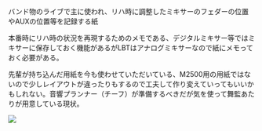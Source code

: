 バンド物のライブで主に使われ、リハ時に調整したミキサーのフェダーの位置やAUXの位置等を記録する紙

  

本番時にリハ時の状況を再現するためのメモである、デジタルミキサー等ではミキサーに保存しておく機能があるがLBTはアナログミキサーなので紙にメモっておく必要がある。

  

先輩が持ち込んだ用紙を今も使わせていただいている、M2500用の用紙ではないので少しレイアウトが違ったりもするので工夫して作り変えていってもいいかもしれない。音響プランナー（チーフ）が準備するべきだが気を使って舞監あたりが用意している現状。

![](http://lbt.webcrow.jp/db/entry/img/other/2017122812475567.jpeg)

